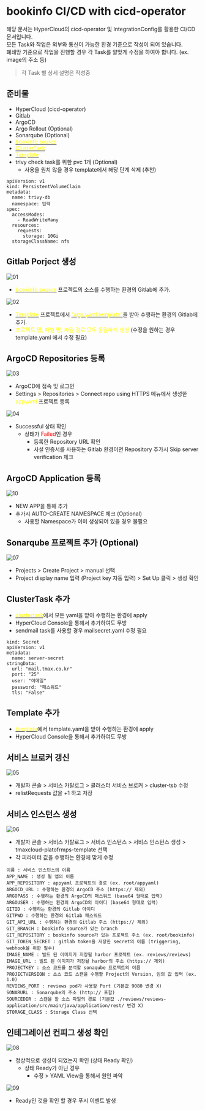 # bookinfo CI/CD with cicd-operator
해당 문서는 HyperCloud의 cicd-operator 및 IntegrationConfig를 활용한 CI/CD 문서입니다.<br>
모든 Task와 작업은 외부와 통신이 가능한 환경 기준으로 작성이 되어 있습니다.<br>
폐쇄망 기준으로 작업을 진행할 경우 각 Task를 알맞게 수정을 하여야 합니다. (ex. image의 주소 등)
> 각 Task 별 상세 설명은 작성중

## 준비물
- HyperCloud (cicd-operator)
- Gitlab
- ArgoCD
- Argo Rollout (Optional)
- Sonarqube (Optional)
- [<span style='color:yellow'>bookinfo source</span>](https://git.jhcloud.kr/junghun_byeon/bookinfo.git)
- [<span style='color:yellow'>ClusterTask</span>](https://git.jhcloud.kr/junghun_byeon/bookinfo-cicd-tmaxcloud/src/branch/main/clustertask)
- [<span style='color:yellow'>Template</span>](https://git.jhcloud.kr/junghun_byeon/bookinfo-cicd-tmaxcloud/src/branch/main/template)
- trivy check task를 위한 pvc 1개 (Optional)
  - 사용을 원치 않을 경우 template에서 해당 단계 삭제 (추천)
```
apiVersion: v1
kind: PersistentVolumeClaim
metadata:
  name: trivy-db
  namespace: 입력
spec:
  accessModes:
    - ReadWriteMany
  resources:
    requests:
      storage: 10Gi
  storageClassName: nfs
```

## Gitlab Porject 생성
![01](./img/01.png)
- [<span style='color:yellow'>bookinfo source</span>](https://git.jhcloud.kr/junghun_byeon/bookinfo.git) 프로젝트의 소스를 수행하는 환경의 Gitlab에 추가.

![02](./img/02.png)
- [<span style='color:yellow'>Template</span>](https://git.jhcloud.kr/junghun_byeon/bookinfo-cicd-tmaxcloud/src/branch/main/template) 프로젝트에서 [<span style='color:yellow'>"app.yaml.template"</span>](https://git.jhcloud.kr/junghun_byeon/bookinfo-cicd-tmaxcloud/src/branch/main/template/app.yaml.template)을 받아 수행하는 환경의 Gitlab에 추가.
- <span style='color:yellow'>프로젝트 명, 파일 명, 파일 경로 모두 동일하게 생성</span> (수정을 원하는 경우 template.yaml 에서 수정 필요)

## ArgoCD Repositories 등록
![03](./img/03.png)
- ArgoCD에 접속 및 로그인
- Settings > Repositories > Connect repo using HTTPS 메뉴에서 생성한 <span style='color:yellow'>appyaml</span> 프로젝트 등록

![04](./img/04.png)
- Successful 상태 확인
    - 상태가 <span style='color:red'>Failed</span>인 경우
        - 등록한 Repository URL 확인
        - 사설 인증서를 사용하는 Gitlab 환경이면 Repository 추가시 Skip server verification 체크

## ArgoCD Application 등록
![10](./img/10.png)
- NEW APP을 통해 추가
- 추가시 AUTO-CREATE NAMESPACE 체크 (Optional)
  - 사용할 Namespace가 이미 생성되어 있을 경우 불필요


## Sonarqube 프로젝트 추가 (Optional)
![07](./img/07.png)
- Projects > Create Project > manual 선택
- Project display name 입력 (Project key 자동 입력) > Set Up 클릭 > 생성 확인


## ClusterTask 추가
- [<span style='color:yellow'>clustertask</span>](https://git.jhcloud.kr/junghun_byeon/bookinfo-cicd-tmaxcloud/src/branch/main/clustertask)에서 모든 yaml을 받아 수행하는 환경에 apply
- HyperCloud Console을 통해서 추가하여도 무방
- sendmail task를 사용할 경우 mailsecret.yaml 수정 필요
```
kind: Secret
apiVersion: v1
metadata:
  name: server-secret
stringData:
  url: "mail.tmax.co.kr"
  port: "25"
  user: "이메일"
  password: "패스워드"
  tls: "False"
```

## Template 추가
- [<span style='color:yellow'>template</span>](https://git.jhcloud.kr/junghun_byeon/bookinfo-cicd-tmaxcloud/src/branch/main/template)에서 template.yaml을 받아 수행하는 환경에 apply
- HyperCloud Console을 통해서 추가하여도 무방

## 서비스 브로커 갱신
![05](./img/05.png)
- 개발자 콘솔 > 서비스 카탈로그 > 클러스터 서비스 브로커 > cluster-tsb 수정
- relistRequests 값을 +1 하고 저장

## 서비스 인스턴스 생성
![06](./img/06.png)
- 개발자 콘솔 > 서비스 카탈로그 > 서비스 인스턴스 > 서비스 인스턴스 생성 > tmaxcloud-platofrmps-template 선택
- 각 피라미터 값을 수행하는 환경에 맞게 수정
```
이름 : 서비스 인스턴스의 이름
APP_NAME : 생성 될 앱의 이름
APP_REPOSITORY : appyaml 프로젝트의 경로 (ex. root/appyaml)
ARGOCD_URL : 수행하는 환경의 ArgoCD 주소 (https:// 제외)
ARGOPASS : 수행하는 환경의 ArgoCD의 패스워드 (base64 형태로 입력)
ARGOUSER : 수행하는 환경의 ArgoCD의 아이디 (base64 형태로 입력)
GITID : 수행하는 환경의 Gitlab 아이디
GITPWD : 수행하는 환경의 Gitlab 패스워드
GIT_API_URL : 수행하는 환경의 Gitlab 주소 (https:// 제외)
GIT_BRANCH : bookinfo source가 있는 branch
GIT_REPOSITORY : bookinfo source가 있는 프로젝트 주소 (ex. root/bookinfo)
GIT_TOKEN_SECRET : gitlab token을 저장한 secret의 이름 (triggering, webhook을 위한 필수)
IMAGE_NAME : 빌드 된 이미지가 저장될 harbor 프로젝트 (ex. reviews/reviews)
IMAGE_URL : 빌드 된 이미지가 저장될 harbor의 주소 (https:// 제외)
PROJECTKEY : 소스 코드를 분석할 sonaqube 프로젝트의 이름
PROJECTVERSION : 소스 코드 스캔을 수행할 Project의 Version, 임의 값 입력 (ex. 1.0)
REVIEWS_PORT : reviews pod가 사용할 Port (기본값 9080 변경 X)
SONARURL : Sonarqube의 주소 (http:// 포함)
SOURCEDIR : 스캔을 할 소스 파일의 경로 (기본값 ./reviews/reviews-application/src/main/java/application/rest/ 변경 X)
STORAGE_CLASS : Storage Class 선택
```

## 인테그레이션 컨피그 생성 확인
![08](./img/08.png)
- 정상적으로 생성이 되었는지 확인 (상태 Ready 확인)
    - 상태 Ready가 아닌 경우
        - 수정 > YAML View을 통해서 원인 파악
        
![09](./img/09.png)
- Ready인 것을 확인 할 경우 푸시 이벤트 발생